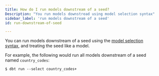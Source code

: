 ```yaml
---
title: How do I run models downstream of a seed?
Description: "You run models downstread using model selection syntax"
sidebar_label: 'run models downstream of a seed'
id: run-downstream-of-seed

---
```


You can run models downstream of a seed using the [model selection syntax](node-selection/syntax), and treating the seed like a model.

For example, the following would run all models downstream of a seed named `country_codes`:

```
$ dbt run --select country_codes+
```
